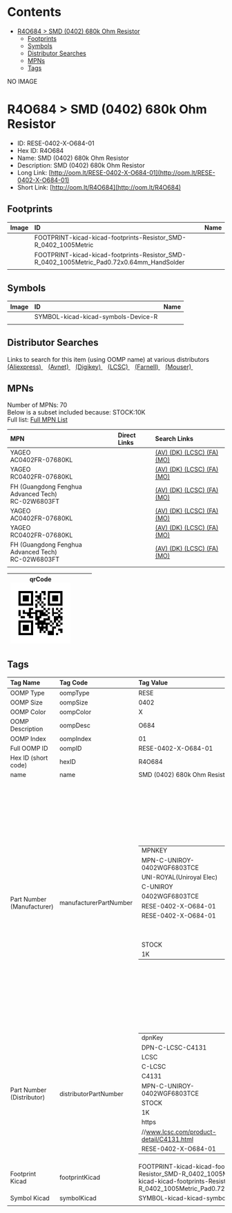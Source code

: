 



Contents
========

* [R4O684 > SMD (0402) 680k Ohm Resistor](#r4o684--smd-0402-680k-ohm-resistor)
	* [Footprints](#footprints)
	* [Symbols](#symbols)
	* [Distributor Searches](#distributor-searches)
	* [MPNs](#mpns)
	* [Tags](#tags)
  
NO IMAGE  
# R4O684 > SMD (0402) 680k Ohm Resistor

- ID: RESE-0402-X-O684-01
- Hex ID: R4O684
- Name: SMD (0402) 680k Ohm Resistor
- Description: SMD (0402) 680k Ohm Resistor
- Long Link: [http://oom.lt/RESE-0402-X-O684-01](http://oom.lt/RESE-0402-X-O684-01)
- Short Link: [http://oom.lt/R4O684](http://oom.lt/R4O684)

## Footprints
  

|Image|ID|Name|
| :--- | :--- | :--- |
||FOOTPRINT-kicad-kicad-footprints-Resistor_SMD-R_0402_1005Metric||
||FOOTPRINT-kicad-kicad-footprints-Resistor_SMD-R_0402_1005Metric_Pad0.72x0.64mm_HandSolder||
||||

## Symbols
  

|Image|ID|Name|
| :--- | :--- | :--- |
|![]()|SYMBOL-kicad-kicad-symbols-Device-R||
||||

## Distributor Searches
  
Links to search for this item (using OOMP name) at various distributors  
[(Aliexpress) ](https://www.aliexpress.com/wholesale?SearchText=1117SMD+0402+680k+Ohm+Resistor)&nbsp;&nbsp;&nbsp;[(Avnet) ](https://www.avnet.com/shop/us/search/SMD+0402+680k+Ohm+Resistor)&nbsp;&nbsp;&nbsp;[(Digikey) ](https://www.digikey.co.uk/en/products/result?s=SMD+0402+680k+Ohm+Resistor)&nbsp;&nbsp;&nbsp;[(LCSC) ](https://www.lcsc.com/search?q=SMD+0402+680k+Ohm+Resistor)&nbsp;&nbsp;&nbsp;[(Farnell) ](https://uk.farnell.com/search?st=SMD+0402+680k+Ohm+Resistor)&nbsp;&nbsp;&nbsp;[(Mouser) ](https://www.mouser.com/c/?q=SMD+0402+680k+Ohm+Resistor)&nbsp;&nbsp;&nbsp;
## MPNs
  
Number of MPNs: 70<br>Below is a subset included because: STOCK:10K <br>Full list: [Full MPN List](MPNLIST.md)  

|MPN|Direct Links|Search Links|
| :--- | :--- | :--- |
|YAGEO<br>AC0402FR-07680KL||[(AV) ](https://www.avnet.com/shop/us/search/AC0402FR-07680KL)[(DK) ](https://www.digikey.co.uk/products/en?keywords=AC0402FR-07680KL)[(LCSC) ](https://www.lcsc.com/search?q=AC0402FR-07680KL)[(FA) ](https://uk.farnell.com/search?st=AC0402FR-07680KL)[(MO) ](https://www.mouser.com/c/?q=AC0402FR-07680KL)|
|YAGEO<br>RC0402FR-07680KL||[(AV) ](https://www.avnet.com/shop/us/search/RC0402FR-07680KL)[(DK) ](https://www.digikey.co.uk/products/en?keywords=RC0402FR-07680KL)[(LCSC) ](https://www.lcsc.com/search?q=RC0402FR-07680KL)[(FA) ](https://uk.farnell.com/search?st=RC0402FR-07680KL)[(MO) ](https://www.mouser.com/c/?q=RC0402FR-07680KL)|
|FH (Guangdong Fenghua Advanced Tech)<br>RC-02W6803FT||[(AV) ](https://www.avnet.com/shop/us/search/RC-02W6803FT)[(DK) ](https://www.digikey.co.uk/products/en?keywords=RC-02W6803FT)[(LCSC) ](https://www.lcsc.com/search?q=RC-02W6803FT)[(FA) ](https://uk.farnell.com/search?st=RC-02W6803FT)[(MO) ](https://www.mouser.com/c/?q=RC-02W6803FT)|
|YAGEO<br>AC0402FR-07680KL||[(AV) ](https://www.avnet.com/shop/us/search/AC0402FR-07680KL)[(DK) ](https://www.digikey.co.uk/products/en?keywords=AC0402FR-07680KL)[(LCSC) ](https://www.lcsc.com/search?q=AC0402FR-07680KL)[(FA) ](https://uk.farnell.com/search?st=AC0402FR-07680KL)[(MO) ](https://www.mouser.com/c/?q=AC0402FR-07680KL)|
|YAGEO<br>RC0402FR-07680KL||[(AV) ](https://www.avnet.com/shop/us/search/RC0402FR-07680KL)[(DK) ](https://www.digikey.co.uk/products/en?keywords=RC0402FR-07680KL)[(LCSC) ](https://www.lcsc.com/search?q=RC0402FR-07680KL)[(FA) ](https://uk.farnell.com/search?st=RC0402FR-07680KL)[(MO) ](https://www.mouser.com/c/?q=RC0402FR-07680KL)|
|FH (Guangdong Fenghua Advanced Tech)<br>RC-02W6803FT||[(AV) ](https://www.avnet.com/shop/us/search/RC-02W6803FT)[(DK) ](https://www.digikey.co.uk/products/en?keywords=RC-02W6803FT)[(LCSC) ](https://www.lcsc.com/search?q=RC-02W6803FT)[(FA) ](https://uk.farnell.com/search?st=RC-02W6803FT)[(MO) ](https://www.mouser.com/c/?q=RC-02W6803FT)|
||||
  

|qrCode<br>[![](https://raw.githubusercontent.com/oomlout/oomlout_OOMP_parts_V2/main/RESE/0402/X/O684/01/qrCode_140.png)](https://github.com/oomlout/oomlout_OOMP_parts_V2/tree/main/RESE/0402/X/O684/01/qrCode.png)||||
| :---: | :---: | :---: | :---: |

## Tags
  

|Tag Name|Tag Code|Tag Value|
| :--- | :--- | :--- |
|OOMP Type|oompType|RESE|
|OOMP Size|oompSize|0402|
|OOMP Color|oompColor|X|
|OOMP Description|oompDesc|O684|
|OOMP Index|oompIndex|01|
|Full OOMP ID|oompID|RESE-0402-X-O684-01|
|Hex ID (short code)|hexID|R4O684|
|name|name|SMD (0402) 680k Ohm Resistor|
|Part Number (Manufacturer)|manufacturerPartNumber|<table><tr><td>MPNKEY</td></tr><tr><td> MPN-C-UNIROY-0402WGF6803TCE</td><td> MANUFACTURER</td></tr><tr><td> UNI-ROYAL(Uniroyal Elec)</td><td> MANUCODE</td></tr><tr><td> C-UNIROY</td><td> MPN</td></tr><tr><td> 0402WGF6803TCE</td><td> OOMPIDPARTIAL</td></tr><tr><td> RESE-0402-X-O684-01</td><td> OOMPID</td></tr><tr><td> RESE-0402-X-O684-01</td><td> LINK</td></tr><tr><td> </td><td> DESCRIPTION</td></tr><tr><td> </td><td> TAGS</td></tr><tr><td> STOCK</td></tr><tr><td>1K</td></tr></table></td><td> <table><tr><td>MPNKEY</td></tr><tr><td> MPN-C-LIZELE-CR0402FF6803G</td><td> MANUFACTURER</td></tr><tr><td> LIZ Elec</td><td> MANUCODE</td></tr><tr><td> C-LIZELE</td><td> MPN</td></tr><tr><td> CR0402FF6803G</td><td> OOMPIDPARTIAL</td></tr><tr><td> RESE-0402-X-O684-01</td><td> OOMPID</td></tr><tr><td> RESE-0402-X-O684-01</td><td> LINK</td></tr><tr><td> </td><td> DESCRIPTION</td></tr><tr><td> </td><td> TAGS</td></tr><tr><td> </td></tr></table></td><td> <table><tr><td>MPNKEY</td></tr><tr><td> MPN-C-RALEC-RTT026803FTH</td><td> MANUFACTURER</td></tr><tr><td> RALEC</td><td> MANUCODE</td></tr><tr><td> C-RALEC</td><td> MPN</td></tr><tr><td> RTT026803FTH</td><td> OOMPIDPARTIAL</td></tr><tr><td> RESE-0402-X-O684-01</td><td> OOMPID</td></tr><tr><td> RESE-0402-X-O684-01</td><td> LINK</td></tr><tr><td> </td><td> DESCRIPTION</td></tr><tr><td> </td><td> TAGS</td></tr><tr><td> STOCK</td></tr><tr><td>1K</td></tr></table></td><td> <table><tr><td>MPNKEY</td></tr><tr><td> MPN-C-KOASPE-RK73B1ETTP684J</td><td> MANUFACTURER</td></tr><tr><td> KOA Speer Elec</td><td> MANUCODE</td></tr><tr><td> C-KOASPE</td><td> MPN</td></tr><tr><td> RK73B1ETTP684J</td><td> OOMPIDPARTIAL</td></tr><tr><td> RESE-0402-X-O684-01</td><td> OOMPID</td></tr><tr><td> RESE-0402-X-O684-01</td><td> LINK</td></tr><tr><td> </td><td> DESCRIPTION</td></tr><tr><td> </td><td> TAGS</td></tr><tr><td> </td></tr></table></td><td> <table><tr><td>MPNKEY</td></tr><tr><td> MPN-C-YAGEO-RC0402JR-07680KL</td><td> MANUFACTURER</td></tr><tr><td> YAGEO</td><td> MANUCODE</td></tr><tr><td> C-YAGEO</td><td> MPN</td></tr><tr><td> RC0402JR-07680KL</td><td> OOMPIDPARTIAL</td></tr><tr><td> RESE-0402-X-O684-01</td><td> OOMPID</td></tr><tr><td> RESE-0402-X-O684-01</td><td> LINK</td></tr><tr><td> </td><td> DESCRIPTION</td></tr><tr><td> </td><td> TAGS</td></tr><tr><td> </td></tr></table></td><td> <table><tr><td>MPNKEY</td></tr><tr><td> MPN-C-FHGUAN-RC-02K6803FT</td><td> MANUFACTURER</td></tr><tr><td> FH (Guangdong Fenghua Advanced Tech)</td><td> MANUCODE</td></tr><tr><td> C-FHGUAN</td><td> MPN</td></tr><tr><td> RC-02K6803FT</td><td> OOMPIDPARTIAL</td></tr><tr><td> RESE-0402-X-O684-01</td><td> OOMPID</td></tr><tr><td> RESE-0402-X-O684-01</td><td> LINK</td></tr><tr><td> </td><td> DESCRIPTION</td></tr><tr><td> </td><td> TAGS</td></tr><tr><td> STOCK</td></tr><tr><td>1K</td></tr></table></td><td> <table><tr><td>MPNKEY</td></tr><tr><td> MPN-C-YAGEO-AC0402FR-07680KL</td><td> MANUFACTURER</td></tr><tr><td> YAGEO</td><td> MANUCODE</td></tr><tr><td> C-YAGEO</td><td> MPN</td></tr><tr><td> AC0402FR-07680KL</td><td> OOMPIDPARTIAL</td></tr><tr><td> RESE-0402-X-O684-01</td><td> OOMPID</td></tr><tr><td> RESE-0402-X-O684-01</td><td> LINK</td></tr><tr><td> </td><td> DESCRIPTION</td></tr><tr><td> </td><td> TAGS</td></tr><tr><td> STOCK</td></tr><tr><td>10K</td></tr></table></td><td> <table><tr><td>MPNKEY</td></tr><tr><td> MPN-C-TAITEC-RM04FTN6803</td><td> MANUFACTURER</td></tr><tr><td> TA-I Tech</td><td> MANUCODE</td></tr><tr><td> C-TAITEC</td><td> MPN</td></tr><tr><td> RM04FTN6803</td><td> OOMPIDPARTIAL</td></tr><tr><td> RESE-0402-X-O684-01</td><td> OOMPID</td></tr><tr><td> RESE-0402-X-O684-01</td><td> LINK</td></tr><tr><td> </td><td> DESCRIPTION</td></tr><tr><td> </td><td> TAGS</td></tr><tr><td> </td></tr></table></td><td> <table><tr><td>MPNKEY</td></tr><tr><td> MPN-C-RALEC-RTT02684JTH</td><td> MANUFACTURER</td></tr><tr><td> RALEC</td><td> MANUCODE</td></tr><tr><td> C-RALEC</td><td> MPN</td></tr><tr><td> RTT02684JTH</td><td> OOMPIDPARTIAL</td></tr><tr><td> RESE-0402-X-O684-01</td><td> OOMPID</td></tr><tr><td> RESE-0402-X-O684-01</td><td> LINK</td></tr><tr><td> </td><td> DESCRIPTION</td></tr><tr><td> </td><td> TAGS</td></tr><tr><td> STOCK</td></tr><tr><td>1K</td></tr></table></td><td> <table><tr><td>MPNKEY</td></tr><tr><td> MPN-C-KOASPE-RK73H1ETTP6803F</td><td> MANUFACTURER</td></tr><tr><td> KOA Speer Elec</td><td> MANUCODE</td></tr><tr><td> C-KOASPE</td><td> MPN</td></tr><tr><td> RK73H1ETTP6803F</td><td> OOMPIDPARTIAL</td></tr><tr><td> RESE-0402-X-O684-01</td><td> OOMPID</td></tr><tr><td> RESE-0402-X-O684-01</td><td> LINK</td></tr><tr><td> </td><td> DESCRIPTION</td></tr><tr><td> </td><td> TAGS</td></tr><tr><td> </td></tr></table></td><td> <table><tr><td>MPNKEY</td></tr><tr><td> MPN-C-YAGEO-RC0402FR-07680KL</td><td> MANUFACTURER</td></tr><tr><td> YAGEO</td><td> MANUCODE</td></tr><tr><td> C-YAGEO</td><td> MPN</td></tr><tr><td> RC0402FR-07680KL</td><td> OOMPIDPARTIAL</td></tr><tr><td> RESE-0402-X-O684-01</td><td> OOMPID</td></tr><tr><td> RESE-0402-X-O684-01</td><td> LINK</td></tr><tr><td> </td><td> DESCRIPTION</td></tr><tr><td> </td><td> TAGS</td></tr><tr><td> STOCK</td></tr><tr><td>10K</td></tr></table></td><td> <table><tr><td>MPNKEY</td></tr><tr><td> MPN-C-WALSIN-WR04X6803FTL</td><td> MANUFACTURER</td></tr><tr><td> Walsin Tech Corp</td><td> MANUCODE</td></tr><tr><td> C-WALSIN</td><td> MPN</td></tr><tr><td> WR04X6803FTL</td><td> OOMPIDPARTIAL</td></tr><tr><td> RESE-0402-X-O684-01</td><td> OOMPID</td></tr><tr><td> RESE-0402-X-O684-01</td><td> LINK</td></tr><tr><td> </td><td> DESCRIPTION</td></tr><tr><td> </td><td> TAGS</td></tr><tr><td> STOCK</td></tr><tr><td>1K</td></tr></table></td><td> <table><tr><td>MPNKEY</td></tr><tr><td> MPN-C-TAITEC-RMS04FT6803</td><td> MANUFACTURER</td></tr><tr><td> TA-I Tech</td><td> MANUCODE</td></tr><tr><td> C-TAITEC</td><td> MPN</td></tr><tr><td> RMS04FT6803</td><td> OOMPIDPARTIAL</td></tr><tr><td> RESE-0402-X-O684-01</td><td> OOMPID</td></tr><tr><td> RESE-0402-X-O684-01</td><td> LINK</td></tr><tr><td> </td><td> DESCRIPTION</td></tr><tr><td> </td><td> TAGS</td></tr><tr><td> STOCK</td></tr><tr><td>1K</td></tr></table></td><td> <table><tr><td>MPNKEY</td></tr><tr><td> MPN-C-YAGEO-AC0402JR-07680KL</td><td> MANUFACTURER</td></tr><tr><td> YAGEO</td><td> MANUCODE</td></tr><tr><td> C-YAGEO</td><td> MPN</td></tr><tr><td> AC0402JR-07680KL</td><td> OOMPIDPARTIAL</td></tr><tr><td> RESE-0402-X-O684-01</td><td> OOMPID</td></tr><tr><td> RESE-0402-X-O684-01</td><td> LINK</td></tr><tr><td> </td><td> DESCRIPTION</td></tr><tr><td> </td><td> TAGS</td></tr><tr><td> </td></tr></table></td><td> <table><tr><td>MPNKEY</td></tr><tr><td> MPN-C-UNIROY-0402WGJ0684TCE</td><td> MANUFACTURER</td></tr><tr><td> UNI-ROYAL(Uniroyal Elec)</td><td> MANUCODE</td></tr><tr><td> C-UNIROY</td><td> MPN</td></tr><tr><td> 0402WGJ0684TCE</td><td> OOMPIDPARTIAL</td></tr><tr><td> RESE-0402-X-O684-01</td><td> OOMPID</td></tr><tr><td> RESE-0402-X-O684-01</td><td> LINK</td></tr><tr><td> </td><td> DESCRIPTION</td></tr><tr><td> </td><td> TAGS</td></tr><tr><td> </td></tr></table></td><td> <table><tr><td>MPNKEY</td></tr><tr><td> MPN-C-FHGUAN-RC-02W6803FT</td><td> MANUFACTURER</td></tr><tr><td> FH (Guangdong Fenghua Advanced Tech)</td><td> MANUCODE</td></tr><tr><td> C-FHGUAN</td><td> MPN</td></tr><tr><td> RC-02W6803FT</td><td> OOMPIDPARTIAL</td></tr><tr><td> RESE-0402-X-O684-01</td><td> OOMPID</td></tr><tr><td> RESE-0402-X-O684-01</td><td> LINK</td></tr><tr><td> </td><td> DESCRIPTION</td></tr><tr><td> </td><td> TAGS</td></tr><tr><td> STOCK</td></tr><tr><td>10K</td></tr></table></td><td> <table><tr><td>MPNKEY</td></tr><tr><td> MPN-C-FHGUAN-RC-02W684JT</td><td> MANUFACTURER</td></tr><tr><td> FH (Guangdong Fenghua Advanced Tech)</td><td> MANUCODE</td></tr><tr><td> C-FHGUAN</td><td> MPN</td></tr><tr><td> RC-02W684JT</td><td> OOMPIDPARTIAL</td></tr><tr><td> RESE-0402-X-O684-01</td><td> OOMPID</td></tr><tr><td> RESE-0402-X-O684-01</td><td> LINK</td></tr><tr><td> </td><td> DESCRIPTION</td></tr><tr><td> </td><td> TAGS</td></tr><tr><td> STOCK</td></tr><tr><td>1K</td></tr></table></td><td> <table><tr><td>MPNKEY</td></tr><tr><td> MPN-C-KAMAYA-RMC10K684FTH</td><td> MANUFACTURER</td></tr><tr><td> KAMAYA</td><td> MANUCODE</td></tr><tr><td> C-KAMAYA</td><td> MPN</td></tr><tr><td> RMC10K684FTH</td><td> OOMPIDPARTIAL</td></tr><tr><td> RESE-0402-X-O684-01</td><td> OOMPID</td></tr><tr><td> RESE-0402-X-O684-01</td><td> LINK</td></tr><tr><td> </td><td> DESCRIPTION</td></tr><tr><td> </td><td> TAGS</td></tr><tr><td> STOCK</td></tr><tr><td>1K</td></tr></table></td><td> <table><tr><td>MPNKEY</td></tr><tr><td> MPN-C-KAMAYA-RMC10-684JTH</td><td> MANUFACTURER</td></tr><tr><td> KAMAYA</td><td> MANUCODE</td></tr><tr><td> C-KAMAYA</td><td> MPN</td></tr><tr><td> RMC10-684JTH</td><td> OOMPIDPARTIAL</td></tr><tr><td> RESE-0402-X-O684-01</td><td> OOMPID</td></tr><tr><td> RESE-0402-X-O684-01</td><td> LINK</td></tr><tr><td> </td><td> DESCRIPTION</td></tr><tr><td> </td><td> TAGS</td></tr><tr><td> </td></tr></table></td><td> <table><tr><td>MPNKEY</td></tr><tr><td> MPN-C-WALSIN-WR04X684JTL</td><td> MANUFACTURER</td></tr><tr><td> Walsin Tech Corp</td><td> MANUCODE</td></tr><tr><td> C-WALSIN</td><td> MPN</td></tr><tr><td> WR04X684JTL</td><td> OOMPIDPARTIAL</td></tr><tr><td> RESE-0402-X-O684-01</td><td> OOMPID</td></tr><tr><td> RESE-0402-X-O684-01</td><td> LINK</td></tr><tr><td> </td><td> DESCRIPTION</td></tr><tr><td> </td><td> TAGS</td></tr><tr><td> </td></tr></table></td><td> <table><tr><td>MPNKEY</td></tr><tr><td> MPN-C-RESIST-AECR0402F680KK9</td><td> MANUFACTURER</td></tr><tr><td> Resistor.Today</td><td> MANUCODE</td></tr><tr><td> C-RESIST</td><td> MPN</td></tr><tr><td> AECR0402F680KK9</td><td> OOMPIDPARTIAL</td></tr><tr><td> RESE-0402-X-O684-01</td><td> OOMPID</td></tr><tr><td> RESE-0402-X-O684-01</td><td> LINK</td></tr><tr><td> </td><td> DESCRIPTION</td></tr><tr><td> </td><td> TAGS</td></tr><tr><td> STOCK</td></tr><tr><td>1K</td></tr></table></td><td> <table><tr><td>MPNKEY</td></tr><tr><td> MPN-C-RESIST-HPCR0402F680KK9</td><td> MANUFACTURER</td></tr><tr><td> Resistor.Today</td><td> MANUCODE</td></tr><tr><td> C-RESIST</td><td> MPN</td></tr><tr><td> HPCR0402F680KK9</td><td> OOMPIDPARTIAL</td></tr><tr><td> RESE-0402-X-O684-01</td><td> OOMPID</td></tr><tr><td> RESE-0402-X-O684-01</td><td> LINK</td></tr><tr><td> </td><td> DESCRIPTION</td></tr><tr><td> </td><td> TAGS</td></tr><tr><td> STOCK</td></tr><tr><td>1K</td></tr></table></td><td> <table><tr><td>MPNKEY</td></tr><tr><td> MPN-C-VIKING-CR-02JL6--680K</td><td> MANUFACTURER</td></tr><tr><td> Viking Tech</td><td> MANUCODE</td></tr><tr><td> C-VIKING</td><td> MPN</td></tr><tr><td> CR-02JL6--680K</td><td> OOMPIDPARTIAL</td></tr><tr><td> RESE-0402-X-O684-01</td><td> OOMPID</td></tr><tr><td> RESE-0402-X-O684-01</td><td> LINK</td></tr><tr><td> </td><td> DESCRIPTION</td></tr><tr><td> </td><td> TAGS</td></tr><tr><td> STOCK</td></tr><tr><td>1K</td></tr></table></td><td> <table><tr><td>MPNKEY</td></tr><tr><td> MPN-C-PANASO-ERJ2GEJ684X</td><td> MANUFACTURER</td></tr><tr><td> PANASONIC</td><td> MANUCODE</td></tr><tr><td> C-PANASO</td><td> MPN</td></tr><tr><td> ERJ2GEJ684X</td><td> OOMPIDPARTIAL</td></tr><tr><td> RESE-0402-X-O684-01</td><td> OOMPID</td></tr><tr><td> RESE-0402-X-O684-01</td><td> LINK</td></tr><tr><td> </td><td> DESCRIPTION</td></tr><tr><td> </td><td> TAGS</td></tr><tr><td> STOCK</td></tr><tr><td>1K</td></tr></table></td><td> <table><tr><td>MPNKEY</td></tr><tr><td> MPN-C-PANASO-ERJ2RKF6803X</td><td> MANUFACTURER</td></tr><tr><td> PANASONIC</td><td> MANUCODE</td></tr><tr><td> C-PANASO</td><td> MPN</td></tr><tr><td> ERJ2RKF6803X</td><td> OOMPIDPARTIAL</td></tr><tr><td> RESE-0402-X-O684-01</td><td> OOMPID</td></tr><tr><td> RESE-0402-X-O684-01</td><td> LINK</td></tr><tr><td> </td><td> DESCRIPTION</td></tr><tr><td> </td><td> TAGS</td></tr><tr><td> </td></tr></table></td><td> <table><tr><td>MPNKEY</td></tr><tr><td> MPN-C-UNIROY-0402WGD6803TCE</td><td> MANUFACTURER</td></tr><tr><td> UNI-ROYAL(Uniroyal Elec)</td><td> MANUCODE</td></tr><tr><td> C-UNIROY</td><td> MPN</td></tr><tr><td> 0402WGD6803TCE</td><td> OOMPIDPARTIAL</td></tr><tr><td> RESE-0402-X-O684-01</td><td> OOMPID</td></tr><tr><td> RESE-0402-X-O684-01</td><td> LINK</td></tr><tr><td> </td><td> DESCRIPTION</td></tr><tr><td> </td><td> TAGS</td></tr><tr><td> </td></tr></table></td><td> <table><tr><td>MPNKEY</td></tr><tr><td> MPN-C-VISHAY-CRCW0402680KFKED</td><td> MANUFACTURER</td></tr><tr><td> Vishay Intertech</td><td> MANUCODE</td></tr><tr><td> C-VISHAY</td><td> MPN</td></tr><tr><td> CRCW0402680KFKED</td><td> OOMPIDPARTIAL</td></tr><tr><td> RESE-0402-X-O684-01</td><td> OOMPID</td></tr><tr><td> RESE-0402-X-O684-01</td><td> LINK</td></tr><tr><td> </td><td> DESCRIPTION</td></tr><tr><td> </td><td> TAGS</td></tr><tr><td> </td></tr></table></td><td> <table><tr><td>MPNKEY</td></tr><tr><td> MPN-C-VISHAY-CRCW0402680KJNED</td><td> MANUFACTURER</td></tr><tr><td> Vishay Intertech</td><td> MANUCODE</td></tr><tr><td> C-VISHAY</td><td> MPN</td></tr><tr><td> CRCW0402680KJNED</td><td> OOMPIDPARTIAL</td></tr><tr><td> RESE-0402-X-O684-01</td><td> OOMPID</td></tr><tr><td> RESE-0402-X-O684-01</td><td> LINK</td></tr><tr><td> </td><td> DESCRIPTION</td></tr><tr><td> </td><td> TAGS</td></tr><tr><td> </td></tr></table></td><td> <table><tr><td>MPNKEY</td></tr><tr><td> MPN-C-PANASO-ERJPA2J684X</td><td> MANUFACTURER</td></tr><tr><td> PANASONIC</td><td> MANUCODE</td></tr><tr><td> C-PANASO</td><td> MPN</td></tr><tr><td> ERJPA2J684X</td><td> OOMPIDPARTIAL</td></tr><tr><td> RESE-0402-X-O684-01</td><td> OOMPID</td></tr><tr><td> RESE-0402-X-O684-01</td><td> LINK</td></tr><tr><td> </td><td> DESCRIPTION</td></tr><tr><td> </td><td> TAGS</td></tr><tr><td> </td></tr></table></td><td> <table><tr><td>MPNKEY</td></tr><tr><td> MPN-C-PANASO-ERJPA2F6803X</td><td> MANUFACTURER</td></tr><tr><td> PANASONIC</td><td> MANUCODE</td></tr><tr><td> C-PANASO</td><td> MPN</td></tr><tr><td> ERJPA2F6803X</td><td> OOMPIDPARTIAL</td></tr><tr><td> RESE-0402-X-O684-01</td><td> OOMPID</td></tr><tr><td> RESE-0402-X-O684-01</td><td> LINK</td></tr><tr><td> </td><td> DESCRIPTION</td></tr><tr><td> </td><td> TAGS</td></tr><tr><td> </td></tr></table></td><td> <table><tr><td>MPNKEY</td></tr><tr><td> MPN-C-UNIROY-CQ02WGF6803TCE</td><td> MANUFACTURER</td></tr><tr><td> UNI-ROYAL(Uniroyal Elec)</td><td> MANUCODE</td></tr><tr><td> C-UNIROY</td><td> MPN</td></tr><tr><td> CQ02WGF6803TCE</td><td> OOMPIDPARTIAL</td></tr><tr><td> RESE-0402-X-O684-01</td><td> OOMPID</td></tr><tr><td> RESE-0402-X-O684-01</td><td> LINK</td></tr><tr><td> </td><td> DESCRIPTION</td></tr><tr><td> </td><td> TAGS</td></tr><tr><td> </td></tr></table></td><td> <table><tr><td>MPNKEY</td></tr><tr><td> MPN-C-TECONN-CRGP0402F680K</td><td> MANUFACTURER</td></tr><tr><td> TE Connectivity</td><td> MANUCODE</td></tr><tr><td> C-TECONN</td><td> MPN</td></tr><tr><td> CRGP0402F680K</td><td> OOMPIDPARTIAL</td></tr><tr><td> RESE-0402-X-O684-01</td><td> OOMPID</td></tr><tr><td> RESE-0402-X-O684-01</td><td> LINK</td></tr><tr><td> </td><td> DESCRIPTION</td></tr><tr><td> </td><td> TAGS</td></tr><tr><td> </td></tr></table></td><td> <table><tr><td>MPNKEY</td></tr><tr><td> MPN-C-BOURNS-CR0402-JW-684GLF</td><td> MANUFACTURER</td></tr><tr><td> BOURNS</td><td> MANUCODE</td></tr><tr><td> C-BOURNS</td><td> MPN</td></tr><tr><td> CR0402-JW-684GLF</td><td> OOMPIDPARTIAL</td></tr><tr><td> RESE-0402-X-O684-01</td><td> OOMPID</td></tr><tr><td> RESE-0402-X-O684-01</td><td> LINK</td></tr><tr><td> </td><td> DESCRIPTION</td></tr><tr><td> </td><td> TAGS</td></tr><tr><td> </td></tr></table></td><td> <table><tr><td>MPNKEY</td></tr><tr><td> MPN-C-YAGEO-AA0402JR-07680KL</td><td> MANUFACTURER</td></tr><tr><td> YAGEO</td><td> MANUCODE</td></tr><tr><td> C-YAGEO</td><td> MPN</td></tr><tr><td> AA0402JR-07680KL</td><td> OOMPIDPARTIAL</td></tr><tr><td> RESE-0402-X-O684-01</td><td> OOMPID</td></tr><tr><td> RESE-0402-X-O684-01</td><td> LINK</td></tr><tr><td> </td><td> DESCRIPTION</td></tr><tr><td> </td><td> TAGS</td></tr><tr><td> </td></tr></table></td><td> <table><tr><td>MPNKEY</td></tr><tr><td> MPN-C-TECONN-CRG0402F680K</td><td> MANUFACTURER</td></tr><tr><td> TE Connectivity</td><td> MANUCODE</td></tr><tr><td> C-TECONN</td><td> MPN</td></tr><tr><td> CRG0402F680K</td><td> OOMPIDPARTIAL</td></tr><tr><td> RESE-0402-X-O684-01</td><td> OOMPID</td></tr><tr><td> RESE-0402-X-O684-01</td><td> LINK</td></tr><tr><td> </td><td> DESCRIPTION</td></tr><tr><td> </td><td> TAGS</td></tr><tr><td> </td></tr></table></td><td> <table><tr><td>MPNKEY</td></tr><tr><td> MPN-C-UNIROY-0402WGF6803TCE</td><td> MANUFACTURER</td></tr><tr><td> UNI-ROYAL(Uniroyal Elec)</td><td> MANUCODE</td></tr><tr><td> C-UNIROY</td><td> MPN</td></tr><tr><td> 0402WGF6803TCE</td><td> OOMPIDPARTIAL</td></tr><tr><td> RESE-0402-X-O684-01</td><td> OOMPID</td></tr><tr><td> RESE-0402-X-O684-01</td><td> LINK</td></tr><tr><td> </td><td> DESCRIPTION</td></tr><tr><td> </td><td> TAGS</td></tr><tr><td> STOCK</td></tr><tr><td>1K</td></tr></table></td><td> <table><tr><td>MPNKEY</td></tr><tr><td> MPN-C-LIZELE-CR0402FF6803G</td><td> MANUFACTURER</td></tr><tr><td> LIZ Elec</td><td> MANUCODE</td></tr><tr><td> C-LIZELE</td><td> MPN</td></tr><tr><td> CR0402FF6803G</td><td> OOMPIDPARTIAL</td></tr><tr><td> RESE-0402-X-O684-01</td><td> OOMPID</td></tr><tr><td> RESE-0402-X-O684-01</td><td> LINK</td></tr><tr><td> </td><td> DESCRIPTION</td></tr><tr><td> </td><td> TAGS</td></tr><tr><td> </td></tr></table></td><td> <table><tr><td>MPNKEY</td></tr><tr><td> MPN-C-RALEC-RTT026803FTH</td><td> MANUFACTURER</td></tr><tr><td> RALEC</td><td> MANUCODE</td></tr><tr><td> C-RALEC</td><td> MPN</td></tr><tr><td> RTT026803FTH</td><td> OOMPIDPARTIAL</td></tr><tr><td> RESE-0402-X-O684-01</td><td> OOMPID</td></tr><tr><td> RESE-0402-X-O684-01</td><td> LINK</td></tr><tr><td> </td><td> DESCRIPTION</td></tr><tr><td> </td><td> TAGS</td></tr><tr><td> STOCK</td></tr><tr><td>1K</td></tr></table></td><td> <table><tr><td>MPNKEY</td></tr><tr><td> MPN-C-KOASPE-RK73B1ETTP684J</td><td> MANUFACTURER</td></tr><tr><td> KOA Speer Elec</td><td> MANUCODE</td></tr><tr><td> C-KOASPE</td><td> MPN</td></tr><tr><td> RK73B1ETTP684J</td><td> OOMPIDPARTIAL</td></tr><tr><td> RESE-0402-X-O684-01</td><td> OOMPID</td></tr><tr><td> RESE-0402-X-O684-01</td><td> LINK</td></tr><tr><td> </td><td> DESCRIPTION</td></tr><tr><td> </td><td> TAGS</td></tr><tr><td> </td></tr></table></td><td> <table><tr><td>MPNKEY</td></tr><tr><td> MPN-C-YAGEO-RC0402JR-07680KL</td><td> MANUFACTURER</td></tr><tr><td> YAGEO</td><td> MANUCODE</td></tr><tr><td> C-YAGEO</td><td> MPN</td></tr><tr><td> RC0402JR-07680KL</td><td> OOMPIDPARTIAL</td></tr><tr><td> RESE-0402-X-O684-01</td><td> OOMPID</td></tr><tr><td> RESE-0402-X-O684-01</td><td> LINK</td></tr><tr><td> </td><td> DESCRIPTION</td></tr><tr><td> </td><td> TAGS</td></tr><tr><td> </td></tr></table></td><td> <table><tr><td>MPNKEY</td></tr><tr><td> MPN-C-FHGUAN-RC-02K6803FT</td><td> MANUFACTURER</td></tr><tr><td> FH (Guangdong Fenghua Advanced Tech)</td><td> MANUCODE</td></tr><tr><td> C-FHGUAN</td><td> MPN</td></tr><tr><td> RC-02K6803FT</td><td> OOMPIDPARTIAL</td></tr><tr><td> RESE-0402-X-O684-01</td><td> OOMPID</td></tr><tr><td> RESE-0402-X-O684-01</td><td> LINK</td></tr><tr><td> </td><td> DESCRIPTION</td></tr><tr><td> </td><td> TAGS</td></tr><tr><td> STOCK</td></tr><tr><td>1K</td></tr></table></td><td> <table><tr><td>MPNKEY</td></tr><tr><td> MPN-C-YAGEO-AC0402FR-07680KL</td><td> MANUFACTURER</td></tr><tr><td> YAGEO</td><td> MANUCODE</td></tr><tr><td> C-YAGEO</td><td> MPN</td></tr><tr><td> AC0402FR-07680KL</td><td> OOMPIDPARTIAL</td></tr><tr><td> RESE-0402-X-O684-01</td><td> OOMPID</td></tr><tr><td> RESE-0402-X-O684-01</td><td> LINK</td></tr><tr><td> </td><td> DESCRIPTION</td></tr><tr><td> </td><td> TAGS</td></tr><tr><td> STOCK</td></tr><tr><td>10K</td></tr></table></td><td> <table><tr><td>MPNKEY</td></tr><tr><td> MPN-C-TAITEC-RM04FTN6803</td><td> MANUFACTURER</td></tr><tr><td> TA-I Tech</td><td> MANUCODE</td></tr><tr><td> C-TAITEC</td><td> MPN</td></tr><tr><td> RM04FTN6803</td><td> OOMPIDPARTIAL</td></tr><tr><td> RESE-0402-X-O684-01</td><td> OOMPID</td></tr><tr><td> RESE-0402-X-O684-01</td><td> LINK</td></tr><tr><td> </td><td> DESCRIPTION</td></tr><tr><td> </td><td> TAGS</td></tr><tr><td> </td></tr></table></td><td> <table><tr><td>MPNKEY</td></tr><tr><td> MPN-C-RALEC-RTT02684JTH</td><td> MANUFACTURER</td></tr><tr><td> RALEC</td><td> MANUCODE</td></tr><tr><td> C-RALEC</td><td> MPN</td></tr><tr><td> RTT02684JTH</td><td> OOMPIDPARTIAL</td></tr><tr><td> RESE-0402-X-O684-01</td><td> OOMPID</td></tr><tr><td> RESE-0402-X-O684-01</td><td> LINK</td></tr><tr><td> </td><td> DESCRIPTION</td></tr><tr><td> </td><td> TAGS</td></tr><tr><td> STOCK</td></tr><tr><td>1K</td></tr></table></td><td> <table><tr><td>MPNKEY</td></tr><tr><td> MPN-C-KOASPE-RK73H1ETTP6803F</td><td> MANUFACTURER</td></tr><tr><td> KOA Speer Elec</td><td> MANUCODE</td></tr><tr><td> C-KOASPE</td><td> MPN</td></tr><tr><td> RK73H1ETTP6803F</td><td> OOMPIDPARTIAL</td></tr><tr><td> RESE-0402-X-O684-01</td><td> OOMPID</td></tr><tr><td> RESE-0402-X-O684-01</td><td> LINK</td></tr><tr><td> </td><td> DESCRIPTION</td></tr><tr><td> </td><td> TAGS</td></tr><tr><td> </td></tr></table></td><td> <table><tr><td>MPNKEY</td></tr><tr><td> MPN-C-YAGEO-RC0402FR-07680KL</td><td> MANUFACTURER</td></tr><tr><td> YAGEO</td><td> MANUCODE</td></tr><tr><td> C-YAGEO</td><td> MPN</td></tr><tr><td> RC0402FR-07680KL</td><td> OOMPIDPARTIAL</td></tr><tr><td> RESE-0402-X-O684-01</td><td> OOMPID</td></tr><tr><td> RESE-0402-X-O684-01</td><td> LINK</td></tr><tr><td> </td><td> DESCRIPTION</td></tr><tr><td> </td><td> TAGS</td></tr><tr><td> STOCK</td></tr><tr><td>10K</td></tr></table></td><td> <table><tr><td>MPNKEY</td></tr><tr><td> MPN-C-WALSIN-WR04X6803FTL</td><td> MANUFACTURER</td></tr><tr><td> Walsin Tech Corp</td><td> MANUCODE</td></tr><tr><td> C-WALSIN</td><td> MPN</td></tr><tr><td> WR04X6803FTL</td><td> OOMPIDPARTIAL</td></tr><tr><td> RESE-0402-X-O684-01</td><td> OOMPID</td></tr><tr><td> RESE-0402-X-O684-01</td><td> LINK</td></tr><tr><td> </td><td> DESCRIPTION</td></tr><tr><td> </td><td> TAGS</td></tr><tr><td> STOCK</td></tr><tr><td>1K</td></tr></table></td><td> <table><tr><td>MPNKEY</td></tr><tr><td> MPN-C-TAITEC-RMS04FT6803</td><td> MANUFACTURER</td></tr><tr><td> TA-I Tech</td><td> MANUCODE</td></tr><tr><td> C-TAITEC</td><td> MPN</td></tr><tr><td> RMS04FT6803</td><td> OOMPIDPARTIAL</td></tr><tr><td> RESE-0402-X-O684-01</td><td> OOMPID</td></tr><tr><td> RESE-0402-X-O684-01</td><td> LINK</td></tr><tr><td> </td><td> DESCRIPTION</td></tr><tr><td> </td><td> TAGS</td></tr><tr><td> STOCK</td></tr><tr><td>1K</td></tr></table></td><td> <table><tr><td>MPNKEY</td></tr><tr><td> MPN-C-YAGEO-AC0402JR-07680KL</td><td> MANUFACTURER</td></tr><tr><td> YAGEO</td><td> MANUCODE</td></tr><tr><td> C-YAGEO</td><td> MPN</td></tr><tr><td> AC0402JR-07680KL</td><td> OOMPIDPARTIAL</td></tr><tr><td> RESE-0402-X-O684-01</td><td> OOMPID</td></tr><tr><td> RESE-0402-X-O684-01</td><td> LINK</td></tr><tr><td> </td><td> DESCRIPTION</td></tr><tr><td> </td><td> TAGS</td></tr><tr><td> </td></tr></table></td><td> <table><tr><td>MPNKEY</td></tr><tr><td> MPN-C-UNIROY-0402WGJ0684TCE</td><td> MANUFACTURER</td></tr><tr><td> UNI-ROYAL(Uniroyal Elec)</td><td> MANUCODE</td></tr><tr><td> C-UNIROY</td><td> MPN</td></tr><tr><td> 0402WGJ0684TCE</td><td> OOMPIDPARTIAL</td></tr><tr><td> RESE-0402-X-O684-01</td><td> OOMPID</td></tr><tr><td> RESE-0402-X-O684-01</td><td> LINK</td></tr><tr><td> </td><td> DESCRIPTION</td></tr><tr><td> </td><td> TAGS</td></tr><tr><td> </td></tr></table></td><td> <table><tr><td>MPNKEY</td></tr><tr><td> MPN-C-FHGUAN-RC-02W6803FT</td><td> MANUFACTURER</td></tr><tr><td> FH (Guangdong Fenghua Advanced Tech)</td><td> MANUCODE</td></tr><tr><td> C-FHGUAN</td><td> MPN</td></tr><tr><td> RC-02W6803FT</td><td> OOMPIDPARTIAL</td></tr><tr><td> RESE-0402-X-O684-01</td><td> OOMPID</td></tr><tr><td> RESE-0402-X-O684-01</td><td> LINK</td></tr><tr><td> </td><td> DESCRIPTION</td></tr><tr><td> </td><td> TAGS</td></tr><tr><td> STOCK</td></tr><tr><td>10K</td></tr></table></td><td> <table><tr><td>MPNKEY</td></tr><tr><td> MPN-C-FHGUAN-RC-02W684JT</td><td> MANUFACTURER</td></tr><tr><td> FH (Guangdong Fenghua Advanced Tech)</td><td> MANUCODE</td></tr><tr><td> C-FHGUAN</td><td> MPN</td></tr><tr><td> RC-02W684JT</td><td> OOMPIDPARTIAL</td></tr><tr><td> RESE-0402-X-O684-01</td><td> OOMPID</td></tr><tr><td> RESE-0402-X-O684-01</td><td> LINK</td></tr><tr><td> </td><td> DESCRIPTION</td></tr><tr><td> </td><td> TAGS</td></tr><tr><td> STOCK</td></tr><tr><td>1K</td></tr></table></td><td> <table><tr><td>MPNKEY</td></tr><tr><td> MPN-C-KAMAYA-RMC10K684FTH</td><td> MANUFACTURER</td></tr><tr><td> KAMAYA</td><td> MANUCODE</td></tr><tr><td> C-KAMAYA</td><td> MPN</td></tr><tr><td> RMC10K684FTH</td><td> OOMPIDPARTIAL</td></tr><tr><td> RESE-0402-X-O684-01</td><td> OOMPID</td></tr><tr><td> RESE-0402-X-O684-01</td><td> LINK</td></tr><tr><td> </td><td> DESCRIPTION</td></tr><tr><td> </td><td> TAGS</td></tr><tr><td> STOCK</td></tr><tr><td>1K</td></tr></table></td><td> <table><tr><td>MPNKEY</td></tr><tr><td> MPN-C-KAMAYA-RMC10-684JTH</td><td> MANUFACTURER</td></tr><tr><td> KAMAYA</td><td> MANUCODE</td></tr><tr><td> C-KAMAYA</td><td> MPN</td></tr><tr><td> RMC10-684JTH</td><td> OOMPIDPARTIAL</td></tr><tr><td> RESE-0402-X-O684-01</td><td> OOMPID</td></tr><tr><td> RESE-0402-X-O684-01</td><td> LINK</td></tr><tr><td> </td><td> DESCRIPTION</td></tr><tr><td> </td><td> TAGS</td></tr><tr><td> </td></tr></table></td><td> <table><tr><td>MPNKEY</td></tr><tr><td> MPN-C-WALSIN-WR04X684JTL</td><td> MANUFACTURER</td></tr><tr><td> Walsin Tech Corp</td><td> MANUCODE</td></tr><tr><td> C-WALSIN</td><td> MPN</td></tr><tr><td> WR04X684JTL</td><td> OOMPIDPARTIAL</td></tr><tr><td> RESE-0402-X-O684-01</td><td> OOMPID</td></tr><tr><td> RESE-0402-X-O684-01</td><td> LINK</td></tr><tr><td> </td><td> DESCRIPTION</td></tr><tr><td> </td><td> TAGS</td></tr><tr><td> </td></tr></table></td><td> <table><tr><td>MPNKEY</td></tr><tr><td> MPN-C-RESIST-AECR0402F680KK9</td><td> MANUFACTURER</td></tr><tr><td> Resistor.Today</td><td> MANUCODE</td></tr><tr><td> C-RESIST</td><td> MPN</td></tr><tr><td> AECR0402F680KK9</td><td> OOMPIDPARTIAL</td></tr><tr><td> RESE-0402-X-O684-01</td><td> OOMPID</td></tr><tr><td> RESE-0402-X-O684-01</td><td> LINK</td></tr><tr><td> </td><td> DESCRIPTION</td></tr><tr><td> </td><td> TAGS</td></tr><tr><td> STOCK</td></tr><tr><td>1K</td></tr></table></td><td> <table><tr><td>MPNKEY</td></tr><tr><td> MPN-C-RESIST-HPCR0402F680KK9</td><td> MANUFACTURER</td></tr><tr><td> Resistor.Today</td><td> MANUCODE</td></tr><tr><td> C-RESIST</td><td> MPN</td></tr><tr><td> HPCR0402F680KK9</td><td> OOMPIDPARTIAL</td></tr><tr><td> RESE-0402-X-O684-01</td><td> OOMPID</td></tr><tr><td> RESE-0402-X-O684-01</td><td> LINK</td></tr><tr><td> </td><td> DESCRIPTION</td></tr><tr><td> </td><td> TAGS</td></tr><tr><td> STOCK</td></tr><tr><td>1K</td></tr></table></td><td> <table><tr><td>MPNKEY</td></tr><tr><td> MPN-C-VIKING-CR-02JL6--680K</td><td> MANUFACTURER</td></tr><tr><td> Viking Tech</td><td> MANUCODE</td></tr><tr><td> C-VIKING</td><td> MPN</td></tr><tr><td> CR-02JL6--680K</td><td> OOMPIDPARTIAL</td></tr><tr><td> RESE-0402-X-O684-01</td><td> OOMPID</td></tr><tr><td> RESE-0402-X-O684-01</td><td> LINK</td></tr><tr><td> </td><td> DESCRIPTION</td></tr><tr><td> </td><td> TAGS</td></tr><tr><td> STOCK</td></tr><tr><td>1K</td></tr></table></td><td> <table><tr><td>MPNKEY</td></tr><tr><td> MPN-C-PANASO-ERJ2GEJ684X</td><td> MANUFACTURER</td></tr><tr><td> PANASONIC</td><td> MANUCODE</td></tr><tr><td> C-PANASO</td><td> MPN</td></tr><tr><td> ERJ2GEJ684X</td><td> OOMPIDPARTIAL</td></tr><tr><td> RESE-0402-X-O684-01</td><td> OOMPID</td></tr><tr><td> RESE-0402-X-O684-01</td><td> LINK</td></tr><tr><td> </td><td> DESCRIPTION</td></tr><tr><td> </td><td> TAGS</td></tr><tr><td> STOCK</td></tr><tr><td>1K</td></tr></table></td><td> <table><tr><td>MPNKEY</td></tr><tr><td> MPN-C-PANASO-ERJ2RKF6803X</td><td> MANUFACTURER</td></tr><tr><td> PANASONIC</td><td> MANUCODE</td></tr><tr><td> C-PANASO</td><td> MPN</td></tr><tr><td> ERJ2RKF6803X</td><td> OOMPIDPARTIAL</td></tr><tr><td> RESE-0402-X-O684-01</td><td> OOMPID</td></tr><tr><td> RESE-0402-X-O684-01</td><td> LINK</td></tr><tr><td> </td><td> DESCRIPTION</td></tr><tr><td> </td><td> TAGS</td></tr><tr><td> </td></tr></table></td><td> <table><tr><td>MPNKEY</td></tr><tr><td> MPN-C-UNIROY-0402WGD6803TCE</td><td> MANUFACTURER</td></tr><tr><td> UNI-ROYAL(Uniroyal Elec)</td><td> MANUCODE</td></tr><tr><td> C-UNIROY</td><td> MPN</td></tr><tr><td> 0402WGD6803TCE</td><td> OOMPIDPARTIAL</td></tr><tr><td> RESE-0402-X-O684-01</td><td> OOMPID</td></tr><tr><td> RESE-0402-X-O684-01</td><td> LINK</td></tr><tr><td> </td><td> DESCRIPTION</td></tr><tr><td> </td><td> TAGS</td></tr><tr><td> </td></tr></table></td><td> <table><tr><td>MPNKEY</td></tr><tr><td> MPN-C-VISHAY-CRCW0402680KFKED</td><td> MANUFACTURER</td></tr><tr><td> Vishay Intertech</td><td> MANUCODE</td></tr><tr><td> C-VISHAY</td><td> MPN</td></tr><tr><td> CRCW0402680KFKED</td><td> OOMPIDPARTIAL</td></tr><tr><td> RESE-0402-X-O684-01</td><td> OOMPID</td></tr><tr><td> RESE-0402-X-O684-01</td><td> LINK</td></tr><tr><td> </td><td> DESCRIPTION</td></tr><tr><td> </td><td> TAGS</td></tr><tr><td> </td></tr></table></td><td> <table><tr><td>MPNKEY</td></tr><tr><td> MPN-C-VISHAY-CRCW0402680KJNED</td><td> MANUFACTURER</td></tr><tr><td> Vishay Intertech</td><td> MANUCODE</td></tr><tr><td> C-VISHAY</td><td> MPN</td></tr><tr><td> CRCW0402680KJNED</td><td> OOMPIDPARTIAL</td></tr><tr><td> RESE-0402-X-O684-01</td><td> OOMPID</td></tr><tr><td> RESE-0402-X-O684-01</td><td> LINK</td></tr><tr><td> </td><td> DESCRIPTION</td></tr><tr><td> </td><td> TAGS</td></tr><tr><td> </td></tr></table></td><td> <table><tr><td>MPNKEY</td></tr><tr><td> MPN-C-PANASO-ERJPA2J684X</td><td> MANUFACTURER</td></tr><tr><td> PANASONIC</td><td> MANUCODE</td></tr><tr><td> C-PANASO</td><td> MPN</td></tr><tr><td> ERJPA2J684X</td><td> OOMPIDPARTIAL</td></tr><tr><td> RESE-0402-X-O684-01</td><td> OOMPID</td></tr><tr><td> RESE-0402-X-O684-01</td><td> LINK</td></tr><tr><td> </td><td> DESCRIPTION</td></tr><tr><td> </td><td> TAGS</td></tr><tr><td> </td></tr></table></td><td> <table><tr><td>MPNKEY</td></tr><tr><td> MPN-C-PANASO-ERJPA2F6803X</td><td> MANUFACTURER</td></tr><tr><td> PANASONIC</td><td> MANUCODE</td></tr><tr><td> C-PANASO</td><td> MPN</td></tr><tr><td> ERJPA2F6803X</td><td> OOMPIDPARTIAL</td></tr><tr><td> RESE-0402-X-O684-01</td><td> OOMPID</td></tr><tr><td> RESE-0402-X-O684-01</td><td> LINK</td></tr><tr><td> </td><td> DESCRIPTION</td></tr><tr><td> </td><td> TAGS</td></tr><tr><td> </td></tr></table></td><td> <table><tr><td>MPNKEY</td></tr><tr><td> MPN-C-UNIROY-CQ02WGF6803TCE</td><td> MANUFACTURER</td></tr><tr><td> UNI-ROYAL(Uniroyal Elec)</td><td> MANUCODE</td></tr><tr><td> C-UNIROY</td><td> MPN</td></tr><tr><td> CQ02WGF6803TCE</td><td> OOMPIDPARTIAL</td></tr><tr><td> RESE-0402-X-O684-01</td><td> OOMPID</td></tr><tr><td> RESE-0402-X-O684-01</td><td> LINK</td></tr><tr><td> </td><td> DESCRIPTION</td></tr><tr><td> </td><td> TAGS</td></tr><tr><td> </td></tr></table></td><td> <table><tr><td>MPNKEY</td></tr><tr><td> MPN-C-TECONN-CRGP0402F680K</td><td> MANUFACTURER</td></tr><tr><td> TE Connectivity</td><td> MANUCODE</td></tr><tr><td> C-TECONN</td><td> MPN</td></tr><tr><td> CRGP0402F680K</td><td> OOMPIDPARTIAL</td></tr><tr><td> RESE-0402-X-O684-01</td><td> OOMPID</td></tr><tr><td> RESE-0402-X-O684-01</td><td> LINK</td></tr><tr><td> </td><td> DESCRIPTION</td></tr><tr><td> </td><td> TAGS</td></tr><tr><td> </td></tr></table></td><td> <table><tr><td>MPNKEY</td></tr><tr><td> MPN-C-BOURNS-CR0402-JW-684GLF</td><td> MANUFACTURER</td></tr><tr><td> BOURNS</td><td> MANUCODE</td></tr><tr><td> C-BOURNS</td><td> MPN</td></tr><tr><td> CR0402-JW-684GLF</td><td> OOMPIDPARTIAL</td></tr><tr><td> RESE-0402-X-O684-01</td><td> OOMPID</td></tr><tr><td> RESE-0402-X-O684-01</td><td> LINK</td></tr><tr><td> </td><td> DESCRIPTION</td></tr><tr><td> </td><td> TAGS</td></tr><tr><td> </td></tr></table></td><td> <table><tr><td>MPNKEY</td></tr><tr><td> MPN-C-YAGEO-AA0402JR-07680KL</td><td> MANUFACTURER</td></tr><tr><td> YAGEO</td><td> MANUCODE</td></tr><tr><td> C-YAGEO</td><td> MPN</td></tr><tr><td> AA0402JR-07680KL</td><td> OOMPIDPARTIAL</td></tr><tr><td> RESE-0402-X-O684-01</td><td> OOMPID</td></tr><tr><td> RESE-0402-X-O684-01</td><td> LINK</td></tr><tr><td> </td><td> DESCRIPTION</td></tr><tr><td> </td><td> TAGS</td></tr><tr><td> </td></tr></table></td><td> <table><tr><td>MPNKEY</td></tr><tr><td> MPN-C-TECONN-CRG0402F680K</td><td> MANUFACTURER</td></tr><tr><td> TE Connectivity</td><td> MANUCODE</td></tr><tr><td> C-TECONN</td><td> MPN</td></tr><tr><td> CRG0402F680K</td><td> OOMPIDPARTIAL</td></tr><tr><td> RESE-0402-X-O684-01</td><td> OOMPID</td></tr><tr><td> RESE-0402-X-O684-01</td><td> LINK</td></tr><tr><td> </td><td> DESCRIPTION</td></tr><tr><td> </td><td> TAGS</td></tr><tr><td> </td></tr></table>|
|Part Number (Distributor)|distributorPartNumber|<table><tr><td>dpnKey</td></tr><tr><td> DPN-C-LCSC-C4131</td><td> DISTRIBUTOR</td></tr><tr><td> LCSC</td><td> DISTRCODE</td></tr><tr><td> C-LCSC</td><td> DPN</td></tr><tr><td> C4131</td><td> MPN</td></tr><tr><td> MPN-C-UNIROY-0402WGF6803TCE</td><td> TAGS</td></tr><tr><td> STOCK</td></tr><tr><td>1K</td><td> LINK</td></tr><tr><td> https</td></tr><tr><td>//www.lcsc.com/product-detail/C4131.html</td><td> OOMPID</td></tr><tr><td> RESE-0402-X-O684-01</td></tr></table></td><td> <table><tr><td>dpnKey</td></tr><tr><td> DPN-C-LCSC-C100513</td><td> DISTRIBUTOR</td></tr><tr><td> LCSC</td><td> DISTRCODE</td></tr><tr><td> C-LCSC</td><td> DPN</td></tr><tr><td> C100513</td><td> MPN</td></tr><tr><td> MPN-C-LIZELE-CR0402FF6803G</td><td> TAGS</td></tr><tr><td> </td><td> LINK</td></tr><tr><td> https</td></tr><tr><td>//www.lcsc.com/product-detail/C100513.html</td><td> OOMPID</td></tr><tr><td> RESE-0402-X-O684-01</td></tr></table></td><td> <table><tr><td>dpnKey</td></tr><tr><td> DPN-C-LCSC-C103139</td><td> DISTRIBUTOR</td></tr><tr><td> LCSC</td><td> DISTRCODE</td></tr><tr><td> C-LCSC</td><td> DPN</td></tr><tr><td> C103139</td><td> MPN</td></tr><tr><td> MPN-C-RALEC-RTT026803FTH</td><td> TAGS</td></tr><tr><td> STOCK</td></tr><tr><td>1K</td><td> LINK</td></tr><tr><td> https</td></tr><tr><td>//www.lcsc.com/product-detail/C103139.html</td><td> OOMPID</td></tr><tr><td> RESE-0402-X-O684-01</td></tr></table></td><td> <table><tr><td>dpnKey</td></tr><tr><td> DPN-C-LCSC-C131619</td><td> DISTRIBUTOR</td></tr><tr><td> LCSC</td><td> DISTRCODE</td></tr><tr><td> C-LCSC</td><td> DPN</td></tr><tr><td> C131619</td><td> MPN</td></tr><tr><td> MPN-C-KOASPE-RK73B1ETTP684J</td><td> TAGS</td></tr><tr><td> </td><td> LINK</td></tr><tr><td> https</td></tr><tr><td>//www.lcsc.com/product-detail/C131619.html</td><td> OOMPID</td></tr><tr><td> RESE-0402-X-O684-01</td></tr></table></td><td> <table><tr><td>dpnKey</td></tr><tr><td> DPN-C-LCSC-C137850</td><td> DISTRIBUTOR</td></tr><tr><td> LCSC</td><td> DISTRCODE</td></tr><tr><td> C-LCSC</td><td> DPN</td></tr><tr><td> C137850</td><td> MPN</td></tr><tr><td> MPN-C-YAGEO-RC0402JR-07680KL</td><td> TAGS</td></tr><tr><td> </td><td> LINK</td></tr><tr><td> https</td></tr><tr><td>//www.lcsc.com/product-detail/C137850.html</td><td> OOMPID</td></tr><tr><td> RESE-0402-X-O684-01</td></tr></table></td><td> <table><tr><td>dpnKey</td></tr><tr><td> DPN-C-LCSC-C140134</td><td> DISTRIBUTOR</td></tr><tr><td> LCSC</td><td> DISTRCODE</td></tr><tr><td> C-LCSC</td><td> DPN</td></tr><tr><td> C140134</td><td> MPN</td></tr><tr><td> MPN-C-FHGUAN-RC-02K6803FT</td><td> TAGS</td></tr><tr><td> STOCK</td></tr><tr><td>1K</td><td> LINK</td></tr><tr><td> https</td></tr><tr><td>//www.lcsc.com/product-detail/C140134.html</td><td> OOMPID</td></tr><tr><td> RESE-0402-X-O684-01</td></tr></table></td><td> <table><tr><td>dpnKey</td></tr><tr><td> DPN-C-LCSC-C144741</td><td> DISTRIBUTOR</td></tr><tr><td> LCSC</td><td> DISTRCODE</td></tr><tr><td> C-LCSC</td><td> DPN</td></tr><tr><td> C144741</td><td> MPN</td></tr><tr><td> MPN-C-YAGEO-AC0402FR-07680KL</td><td> TAGS</td></tr><tr><td> STOCK</td></tr><tr><td>10K</td><td> LINK</td></tr><tr><td> https</td></tr><tr><td>//www.lcsc.com/product-detail/C144741.html</td><td> OOMPID</td></tr><tr><td> RESE-0402-X-O684-01</td></tr></table></td><td> <table><tr><td>dpnKey</td></tr><tr><td> DPN-C-LCSC-C156121</td><td> DISTRIBUTOR</td></tr><tr><td> LCSC</td><td> DISTRCODE</td></tr><tr><td> C-LCSC</td><td> DPN</td></tr><tr><td> C156121</td><td> MPN</td></tr><tr><td> MPN-C-TAITEC-RM04FTN6803</td><td> TAGS</td></tr><tr><td> </td><td> LINK</td></tr><tr><td> https</td></tr><tr><td>//www.lcsc.com/product-detail/C156121.html</td><td> OOMPID</td></tr><tr><td> RESE-0402-X-O684-01</td></tr></table></td><td> <table><tr><td>dpnKey</td></tr><tr><td> DPN-C-LCSC-C158991</td><td> DISTRIBUTOR</td></tr><tr><td> LCSC</td><td> DISTRCODE</td></tr><tr><td> C-LCSC</td><td> DPN</td></tr><tr><td> C158991</td><td> MPN</td></tr><tr><td> MPN-C-RALEC-RTT02684JTH</td><td> TAGS</td></tr><tr><td> STOCK</td></tr><tr><td>1K</td><td> LINK</td></tr><tr><td> https</td></tr><tr><td>//www.lcsc.com/product-detail/C158991.html</td><td> OOMPID</td></tr><tr><td> RESE-0402-X-O684-01</td></tr></table></td><td> <table><tr><td>dpnKey</td></tr><tr><td> DPN-C-LCSC-C159999</td><td> DISTRIBUTOR</td></tr><tr><td> LCSC</td><td> DISTRCODE</td></tr><tr><td> C-LCSC</td><td> DPN</td></tr><tr><td> C159999</td><td> MPN</td></tr><tr><td> MPN-C-KOASPE-RK73H1ETTP6803F</td><td> TAGS</td></tr><tr><td> </td><td> LINK</td></tr><tr><td> https</td></tr><tr><td>//www.lcsc.com/product-detail/C159999.html</td><td> OOMPID</td></tr><tr><td> RESE-0402-X-O684-01</td></tr></table></td><td> <table><tr><td>dpnKey</td></tr><tr><td> DPN-C-LCSC-C163456</td><td> DISTRIBUTOR</td></tr><tr><td> LCSC</td><td> DISTRCODE</td></tr><tr><td> C-LCSC</td><td> DPN</td></tr><tr><td> C163456</td><td> MPN</td></tr><tr><td> MPN-C-YAGEO-RC0402FR-07680KL</td><td> TAGS</td></tr><tr><td> STOCK</td></tr><tr><td>10K</td><td> LINK</td></tr><tr><td> https</td></tr><tr><td>//www.lcsc.com/product-detail/C163456.html</td><td> OOMPID</td></tr><tr><td> RESE-0402-X-O684-01</td></tr></table></td><td> <table><tr><td>dpnKey</td></tr><tr><td> DPN-C-LCSC-C168245</td><td> DISTRIBUTOR</td></tr><tr><td> LCSC</td><td> DISTRCODE</td></tr><tr><td> C-LCSC</td><td> DPN</td></tr><tr><td> C168245</td><td> MPN</td></tr><tr><td> MPN-C-WALSIN-WR04X6803FTL</td><td> TAGS</td></tr><tr><td> STOCK</td></tr><tr><td>1K</td><td> LINK</td></tr><tr><td> https</td></tr><tr><td>//www.lcsc.com/product-detail/C168245.html</td><td> OOMPID</td></tr><tr><td> RESE-0402-X-O684-01</td></tr></table></td><td> <table><tr><td>dpnKey</td></tr><tr><td> DPN-C-LCSC-C208930</td><td> DISTRIBUTOR</td></tr><tr><td> LCSC</td><td> DISTRCODE</td></tr><tr><td> C-LCSC</td><td> DPN</td></tr><tr><td> C208930</td><td> MPN</td></tr><tr><td> MPN-C-TAITEC-RMS04FT6803</td><td> TAGS</td></tr><tr><td> STOCK</td></tr><tr><td>1K</td><td> LINK</td></tr><tr><td> https</td></tr><tr><td>//www.lcsc.com/product-detail/C208930.html</td><td> OOMPID</td></tr><tr><td> RESE-0402-X-O684-01</td></tr></table></td><td> <table><tr><td>dpnKey</td></tr><tr><td> DPN-C-LCSC-C227406</td><td> DISTRIBUTOR</td></tr><tr><td> LCSC</td><td> DISTRCODE</td></tr><tr><td> C-LCSC</td><td> DPN</td></tr><tr><td> C227406</td><td> MPN</td></tr><tr><td> MPN-C-YAGEO-AC0402JR-07680KL</td><td> TAGS</td></tr><tr><td> </td><td> LINK</td></tr><tr><td> https</td></tr><tr><td>//www.lcsc.com/product-detail/C227406.html</td><td> OOMPID</td></tr><tr><td> RESE-0402-X-O684-01</td></tr></table></td><td> <table><tr><td>dpnKey</td></tr><tr><td> DPN-C-LCSC-C270403</td><td> DISTRIBUTOR</td></tr><tr><td> LCSC</td><td> DISTRCODE</td></tr><tr><td> C-LCSC</td><td> DPN</td></tr><tr><td> C270403</td><td> MPN</td></tr><tr><td> MPN-C-UNIROY-0402WGJ0684TCE</td><td> TAGS</td></tr><tr><td> </td><td> LINK</td></tr><tr><td> https</td></tr><tr><td>//www.lcsc.com/product-detail/C270403.html</td><td> OOMPID</td></tr><tr><td> RESE-0402-X-O684-01</td></tr></table></td><td> <table><tr><td>dpnKey</td></tr><tr><td> DPN-C-LCSC-C304632</td><td> DISTRIBUTOR</td></tr><tr><td> LCSC</td><td> DISTRCODE</td></tr><tr><td> C-LCSC</td><td> DPN</td></tr><tr><td> C304632</td><td> MPN</td></tr><tr><td> MPN-C-FHGUAN-RC-02W6803FT</td><td> TAGS</td></tr><tr><td> STOCK</td></tr><tr><td>10K</td><td> LINK</td></tr><tr><td> https</td></tr><tr><td>//www.lcsc.com/product-detail/C304632.html</td><td> OOMPID</td></tr><tr><td> RESE-0402-X-O684-01</td></tr></table></td><td> <table><tr><td>dpnKey</td></tr><tr><td> DPN-C-LCSC-C321594</td><td> DISTRIBUTOR</td></tr><tr><td> LCSC</td><td> DISTRCODE</td></tr><tr><td> C-LCSC</td><td> DPN</td></tr><tr><td> C321594</td><td> MPN</td></tr><tr><td> MPN-C-FHGUAN-RC-02W684JT</td><td> TAGS</td></tr><tr><td> STOCK</td></tr><tr><td>1K</td><td> LINK</td></tr><tr><td> https</td></tr><tr><td>//www.lcsc.com/product-detail/C321594.html</td><td> OOMPID</td></tr><tr><td> RESE-0402-X-O684-01</td></tr></table></td><td> <table><tr><td>dpnKey</td></tr><tr><td> DPN-C-LCSC-C323627</td><td> DISTRIBUTOR</td></tr><tr><td> LCSC</td><td> DISTRCODE</td></tr><tr><td> C-LCSC</td><td> DPN</td></tr><tr><td> C323627</td><td> MPN</td></tr><tr><td> MPN-C-KAMAYA-RMC10K684FTH</td><td> TAGS</td></tr><tr><td> STOCK</td></tr><tr><td>1K</td><td> LINK</td></tr><tr><td> https</td></tr><tr><td>//www.lcsc.com/product-detail/C323627.html</td><td> OOMPID</td></tr><tr><td> RESE-0402-X-O684-01</td></tr></table></td><td> <table><tr><td>dpnKey</td></tr><tr><td> DPN-C-LCSC-C323701</td><td> DISTRIBUTOR</td></tr><tr><td> LCSC</td><td> DISTRCODE</td></tr><tr><td> C-LCSC</td><td> DPN</td></tr><tr><td> C323701</td><td> MPN</td></tr><tr><td> MPN-C-KAMAYA-RMC10-684JTH</td><td> TAGS</td></tr><tr><td> </td><td> LINK</td></tr><tr><td> https</td></tr><tr><td>//www.lcsc.com/product-detail/C323701.html</td><td> OOMPID</td></tr><tr><td> RESE-0402-X-O684-01</td></tr></table></td><td> <table><tr><td>dpnKey</td></tr><tr><td> DPN-C-LCSC-C334756</td><td> DISTRIBUTOR</td></tr><tr><td> LCSC</td><td> DISTRCODE</td></tr><tr><td> C-LCSC</td><td> DPN</td></tr><tr><td> C334756</td><td> MPN</td></tr><tr><td> MPN-C-WALSIN-WR04X684JTL</td><td> TAGS</td></tr><tr><td> </td><td> LINK</td></tr><tr><td> https</td></tr><tr><td>//www.lcsc.com/product-detail/C334756.html</td><td> OOMPID</td></tr><tr><td> RESE-0402-X-O684-01</td></tr></table></td><td> <table><tr><td>dpnKey</td></tr><tr><td> DPN-C-LCSC-C352401</td><td> DISTRIBUTOR</td></tr><tr><td> LCSC</td><td> DISTRCODE</td></tr><tr><td> C-LCSC</td><td> DPN</td></tr><tr><td> C352401</td><td> MPN</td></tr><tr><td> MPN-C-RESIST-AECR0402F680KK9</td><td> TAGS</td></tr><tr><td> STOCK</td></tr><tr><td>1K</td><td> LINK</td></tr><tr><td> https</td></tr><tr><td>//www.lcsc.com/product-detail/C352401.html</td><td> OOMPID</td></tr><tr><td> RESE-0402-X-O684-01</td></tr></table></td><td> <table><tr><td>dpnKey</td></tr><tr><td> DPN-C-LCSC-C365040</td><td> DISTRIBUTOR</td></tr><tr><td> LCSC</td><td> DISTRCODE</td></tr><tr><td> C-LCSC</td><td> DPN</td></tr><tr><td> C365040</td><td> MPN</td></tr><tr><td> MPN-C-RESIST-HPCR0402F680KK9</td><td> TAGS</td></tr><tr><td> STOCK</td></tr><tr><td>1K</td><td> LINK</td></tr><tr><td> https</td></tr><tr><td>//www.lcsc.com/product-detail/C365040.html</td><td> OOMPID</td></tr><tr><td> RESE-0402-X-O684-01</td></tr></table></td><td> <table><tr><td>dpnKey</td></tr><tr><td> DPN-C-LCSC-C409718</td><td> DISTRIBUTOR</td></tr><tr><td> LCSC</td><td> DISTRCODE</td></tr><tr><td> C-LCSC</td><td> DPN</td></tr><tr><td> C409718</td><td> MPN</td></tr><tr><td> MPN-C-VIKING-CR-02JL6--680K</td><td> TAGS</td></tr><tr><td> STOCK</td></tr><tr><td>1K</td><td> LINK</td></tr><tr><td> https</td></tr><tr><td>//www.lcsc.com/product-detail/C409718.html</td><td> OOMPID</td></tr><tr><td> RESE-0402-X-O684-01</td></tr></table></td><td> <table><tr><td>dpnKey</td></tr><tr><td> DPN-C-LCSC-C409871</td><td> DISTRIBUTOR</td></tr><tr><td> LCSC</td><td> DISTRCODE</td></tr><tr><td> C-LCSC</td><td> DPN</td></tr><tr><td> C409871</td><td> MPN</td></tr><tr><td> MPN-C-PANASO-ERJ2GEJ684X</td><td> TAGS</td></tr><tr><td> STOCK</td></tr><tr><td>1K</td><td> LINK</td></tr><tr><td> https</td></tr><tr><td>//www.lcsc.com/product-detail/C409871.html</td><td> OOMPID</td></tr><tr><td> RESE-0402-X-O684-01</td></tr></table></td><td> <table><tr><td>dpnKey</td></tr><tr><td> DPN-C-LCSC-C413123</td><td> DISTRIBUTOR</td></tr><tr><td> LCSC</td><td> DISTRCODE</td></tr><tr><td> C-LCSC</td><td> DPN</td></tr><tr><td> C413123</td><td> MPN</td></tr><tr><td> MPN-C-PANASO-ERJ2RKF6803X</td><td> TAGS</td></tr><tr><td> </td><td> LINK</td></tr><tr><td> https</td></tr><tr><td>//www.lcsc.com/product-detail/C413123.html</td><td> OOMPID</td></tr><tr><td> RESE-0402-X-O684-01</td></tr></table></td><td> <table><tr><td>dpnKey</td></tr><tr><td> DPN-C-LCSC-C423270</td><td> DISTRIBUTOR</td></tr><tr><td> LCSC</td><td> DISTRCODE</td></tr><tr><td> C-LCSC</td><td> DPN</td></tr><tr><td> C423270</td><td> MPN</td></tr><tr><td> MPN-C-UNIROY-0402WGD6803TCE</td><td> TAGS</td></tr><tr><td> </td><td> LINK</td></tr><tr><td> https</td></tr><tr><td>//www.lcsc.com/product-detail/C423270.html</td><td> OOMPID</td></tr><tr><td> RESE-0402-X-O684-01</td></tr></table></td><td> <table><tr><td>dpnKey</td></tr><tr><td> DPN-C-LCSC-C482223</td><td> DISTRIBUTOR</td></tr><tr><td> LCSC</td><td> DISTRCODE</td></tr><tr><td> C-LCSC</td><td> DPN</td></tr><tr><td> C482223</td><td> MPN</td></tr><tr><td> MPN-C-VISHAY-CRCW0402680KFKED</td><td> TAGS</td></tr><tr><td> </td><td> LINK</td></tr><tr><td> https</td></tr><tr><td>//www.lcsc.com/product-detail/C482223.html</td><td> OOMPID</td></tr><tr><td> RESE-0402-X-O684-01</td></tr></table></td><td> <table><tr><td>dpnKey</td></tr><tr><td> DPN-C-LCSC-C482294</td><td> DISTRIBUTOR</td></tr><tr><td> LCSC</td><td> DISTRCODE</td></tr><tr><td> C-LCSC</td><td> DPN</td></tr><tr><td> C482294</td><td> MPN</td></tr><tr><td> MPN-C-VISHAY-CRCW0402680KJNED</td><td> TAGS</td></tr><tr><td> </td><td> LINK</td></tr><tr><td> https</td></tr><tr><td>//www.lcsc.com/product-detail/C482294.html</td><td> OOMPID</td></tr><tr><td> RESE-0402-X-O684-01</td></tr></table></td><td> <table><tr><td>dpnKey</td></tr><tr><td> DPN-C-LCSC-C542941</td><td> DISTRIBUTOR</td></tr><tr><td> LCSC</td><td> DISTRCODE</td></tr><tr><td> C-LCSC</td><td> DPN</td></tr><tr><td> C542941</td><td> MPN</td></tr><tr><td> MPN-C-PANASO-ERJPA2J684X</td><td> TAGS</td></tr><tr><td> </td><td> LINK</td></tr><tr><td> https</td></tr><tr><td>//www.lcsc.com/product-detail/C542941.html</td><td> OOMPID</td></tr><tr><td> RESE-0402-X-O684-01</td></tr></table></td><td> <table><tr><td>dpnKey</td></tr><tr><td> DPN-C-LCSC-C541939</td><td> DISTRIBUTOR</td></tr><tr><td> LCSC</td><td> DISTRCODE</td></tr><tr><td> C-LCSC</td><td> DPN</td></tr><tr><td> C541939</td><td> MPN</td></tr><tr><td> MPN-C-PANASO-ERJPA2F6803X</td><td> TAGS</td></tr><tr><td> </td><td> LINK</td></tr><tr><td> https</td></tr><tr><td>//www.lcsc.com/product-detail/C541939.html</td><td> OOMPID</td></tr><tr><td> RESE-0402-X-O684-01</td></tr></table></td><td> <table><tr><td>dpnKey</td></tr><tr><td> DPN-C-LCSC-C966742</td><td> DISTRIBUTOR</td></tr><tr><td> LCSC</td><td> DISTRCODE</td></tr><tr><td> C-LCSC</td><td> DPN</td></tr><tr><td> C966742</td><td> MPN</td></tr><tr><td> MPN-C-UNIROY-CQ02WGF6803TCE</td><td> TAGS</td></tr><tr><td> </td><td> LINK</td></tr><tr><td> https</td></tr><tr><td>//www.lcsc.com/product-detail/C966742.html</td><td> OOMPID</td></tr><tr><td> RESE-0402-X-O684-01</td></tr></table></td><td> <table><tr><td>dpnKey</td></tr><tr><td> DPN-C-LCSC-C2082034</td><td> DISTRIBUTOR</td></tr><tr><td> LCSC</td><td> DISTRCODE</td></tr><tr><td> C-LCSC</td><td> DPN</td></tr><tr><td> C2082034</td><td> MPN</td></tr><tr><td> MPN-C-TECONN-CRGP0402F680K</td><td> TAGS</td></tr><tr><td> </td><td> LINK</td></tr><tr><td> https</td></tr><tr><td>//www.lcsc.com/product-detail/C2082034.html</td><td> OOMPID</td></tr><tr><td> RESE-0402-X-O684-01</td></tr></table></td><td> <table><tr><td>dpnKey</td></tr><tr><td> DPN-C-LCSC-C2085186</td><td> DISTRIBUTOR</td></tr><tr><td> LCSC</td><td> DISTRCODE</td></tr><tr><td> C-LCSC</td><td> DPN</td></tr><tr><td> C2085186</td><td> MPN</td></tr><tr><td> MPN-C-BOURNS-CR0402-JW-684GLF</td><td> TAGS</td></tr><tr><td> </td><td> LINK</td></tr><tr><td> https</td></tr><tr><td>//www.lcsc.com/product-detail/C2085186.html</td><td> OOMPID</td></tr><tr><td> RESE-0402-X-O684-01</td></tr></table></td><td> <table><tr><td>dpnKey</td></tr><tr><td> DPN-C-LCSC-C2095943</td><td> DISTRIBUTOR</td></tr><tr><td> LCSC</td><td> DISTRCODE</td></tr><tr><td> C-LCSC</td><td> DPN</td></tr><tr><td> C2095943</td><td> MPN</td></tr><tr><td> MPN-C-YAGEO-AA0402JR-07680KL</td><td> TAGS</td></tr><tr><td> </td><td> LINK</td></tr><tr><td> https</td></tr><tr><td>//www.lcsc.com/product-detail/C2095943.html</td><td> OOMPID</td></tr><tr><td> RESE-0402-X-O684-01</td></tr></table></td><td> <table><tr><td>dpnKey</td></tr><tr><td> DPN-C-LCSC-C2098792</td><td> DISTRIBUTOR</td></tr><tr><td> LCSC</td><td> DISTRCODE</td></tr><tr><td> C-LCSC</td><td> DPN</td></tr><tr><td> C2098792</td><td> MPN</td></tr><tr><td> MPN-C-TECONN-CRG0402F680K</td><td> TAGS</td></tr><tr><td> </td><td> LINK</td></tr><tr><td> https</td></tr><tr><td>//www.lcsc.com/product-detail/C2098792.html</td><td> OOMPID</td></tr><tr><td> RESE-0402-X-O684-01</td></tr></table>|
|Footprint Kicad|footprintKicad|FOOTPRINT-kicad-kicad-footprints-Resistor_SMD-R_0402_1005Metric, FOOTPRINT-kicad-kicad-footprints-Resistor_SMD-R_0402_1005Metric_Pad0.72x0.64mm_HandSolder|
|Symbol Kicad|symbolKicad|SYMBOL-kicad-kicad-symbols-Device-R|
||||
